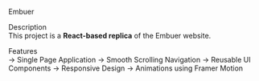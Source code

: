 Embuer 

Description  
This project is a **React-based replica** of the Embuer website.

Features  
-> Single Page Application 
-> Smooth Scrolling Navigation
-> Reusable UI Components
-> Responsive Design
-> Animations using Framer Motion
